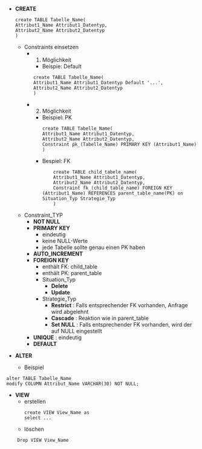 - **CREATE** 
	```mysql
	create TABLE Tabelle_Name(
	Attribut1_Name Attribut1_Datentyp,
	Attribut2_Name Attribut2_Datentyp
	)
	```
	- Constraints einsetzen 
		- 1. Möglichkeit 
			- Beispie: Default
			```mysql
			create TABLE Tabelle_Name(
			Attribut1_Name Attribut1_Datentyp Default '...',
			Attribut2_Name Attribut2_Datentyp
			)
			```
		- 2. Möglichkeit
			- Beispiel: PK
				```mysql
				create TABLE Tabelle_Name(
				Attribut1_Name Attribut1_Datentyp,
				Attribut2_Name Attribut2_Datentyp,
				Constraint pk_(Tabelle_Name) PRIMARY KEY (Attribut1_Name)
				)
				```
			- Bespiel: FK
				```mysql
					create TABLE child_tabele_name(
					Attribut1_Name Attribut1_Datentyp,
					Attribut2_Name Attribut2_Datentyp,
					Constraint fk_(child_table_name) FOREIGN KEY (Attribut1_Name) REFERENCES parent_table_name(PK) on Situation_Typ Strategie_Typ
					)
				```
	- Constraint_TYP
		- **NOT NULL** 
		- **PRIMARY KEY** 
			- eindeutig 
			- keine NULL-Werte
			- jede Tabelle sollte genau einen PK haben 
		- **AUTO_INCREMENT** 
		- **FOREIGN KEY** 
			- enthält FK: child_table
			- enthält PK: parent_table
			- Situation_Typ
				- **Delete** 
				- **Update** 
			- Strategie_Typ
				- **Restrict** : Falls entsprechender FK vorhanden, Anfrage wird abgelehnt 
				- **Cascade** : Reaktion wie in parent_table
				- **Set NULL** : Falls entsprechender FK vorhanden, wird der auf NULL eingestellt
		- **UNIQUE** : eindeutig 
		- **DEFAULT**

- **ALTER** 
	- Beispiel
```mysql
alter TABLE Tabelle_Name
modify COLUMN Attribut_Name VARCHAR(30) NOT NULL;
```

- **VIEW** 
	- erstellen
		```mysql
		create VIEW View_Name as
		select ...
		```
	- löschen
```mysql
	Drop VIEW View_Name
```


